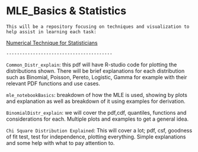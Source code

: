 # MLE_Basics & Statistics

`This will be a repository focusing on techniques and visualization to help assist in learning each task:`

[Numerical Technique for Statisticians](https://gbiomed.kuleuven.be/english/research/50000687/50000696/geertverbeke/cursuskort/optimcourse.pdf)

`----------------------------------------`

`Common_Distr_explain`: this pdf will have R-studio code for plotting the distributions shown. There will be brief explanations for each distribution such as Binomial, Poisson, Pereto, Logistic, Gamma for example with their relevant PDF functions and use cases.

`mle_notebookBasics`: breakdown of how the MLE is used, showing by plots and explanation as well as breakdown of it using examples for derivation.

`BinomialDistr_explain`: we will cover the pdf,cdf, quantiles, functions and considerations for each. Multiple plots and examples to get a general idea.

`Chi Square Distribution Explained`: This will cover a lot; pdf, csf, goodness of fit test, test for independence, plotting everything. Simple explanations and some help with what to pay attention to. 
